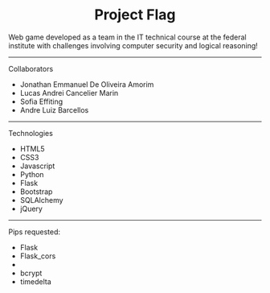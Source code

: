 <h1 align='center'>Project Flag</h1>
<p>Web game developed as a team in the IT technical course at the federal institute with challenges involving computer security and logical reasoning!</p>
<hr>
<p>Collaborators</p>
<ul>
    <li>Jonathan Emmanuel De Oliveira Amorim</li>
    <li>Lucas Andrei Cancelier Marin</li>
    <li>Sofia Effiting</li>
    <li>Andre Luiz Barcellos</li>
</ul>
<hr>
<p>Technologies</p>
<ul>
    <li>HTML5</li>
    <li>CSS3</li>
    <li>Javascript</li>
    <li>Python</li>
    <li>Flask</li>
    <li>Bootstrap</li>
    <li>SQLAlchemy</li>
    <li>jQuery</li>
</ul>
<hr>
<p>Pips requested:</p>
<ul>
    <li>Flask</li>
    <li>Flask_cors</li>
    <li><flask_sqlalchemy/li>
    <li>bcrypt</li>
    <li>timedelta</li>
</ul>
